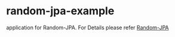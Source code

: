 # random-jpa-example

application for Random-JPA. For Details please refer [Random-JPA](https://kuros.in/random-jpa)

 
